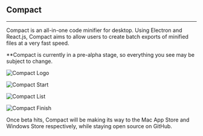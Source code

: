 ## Compact

---

Compact is an all-in-one code minifier for desktop. Using Electron and React.js, Compact aims to allow users to create batch exports of minified files at a very fast speed.

**Compact is currently in a pre-alpha stage, so everything you see may be subject to change.

![Compact Logo](https://i.imgur.com/y0O8GTn.jpg)

![Compact Start](https://i.imgur.com/vY23VNb.jpg)

![Compact List](https://i.imgur.com/eGWLpXx.jpg)

![Compact Finish](https://i.imgur.com/f3zo0nX.jpg)

Once beta hits, Compact will be making its way to the Mac App Store and Windows Store respectively, while staying open source on GitHub.